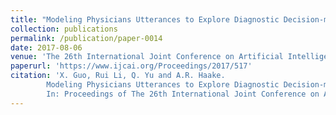 ```yaml
---
title: "Modeling Physicians Utterances to Explore Diagnostic Decision-making"
collection: publications
permalink: /publication/paper-0014
date: 2017-08-06
venue: 'The 26th International Joint Conference on Artificial Intelligence (IJCAI 2017)'
paperurl: 'https://www.ijcai.org/Proceedings/2017/517'
citation: 'X. Guo, Rui Li, Q. Yu and A.R. Haake.
        Modeling Physicians Utterances to Explore Diagnostic Decision-making.
        In: Proceedings of The 26th International Joint Conference on Artificial Intelligence (IJCAI 2017), 3700-3706, August 2017.'
---
```


